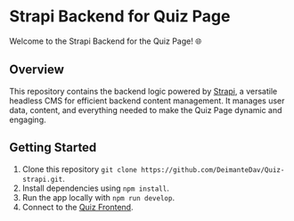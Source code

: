 # Strapi Backend for Quiz Page

Welcome to the Strapi Backend for the Quiz Page! 🌐

## Overview

This repository contains the backend logic powered by [Strapi](https://strapi.io/), a versatile headless CMS for efficient backend content management. It manages user data, content, and everything needed to make the Quiz Page dynamic and engaging.


## Getting Started

1. Clone this repository ```git clone https://github.com/DeimanteDav/Quiz-strapi.git```.
1. Install dependencies using ```npm install```.
1. Run the app locally with ```npm run develop```.
1. Connect to the [Quiz Frontend](https://github.com/DeimanteDav/Quiz-react).